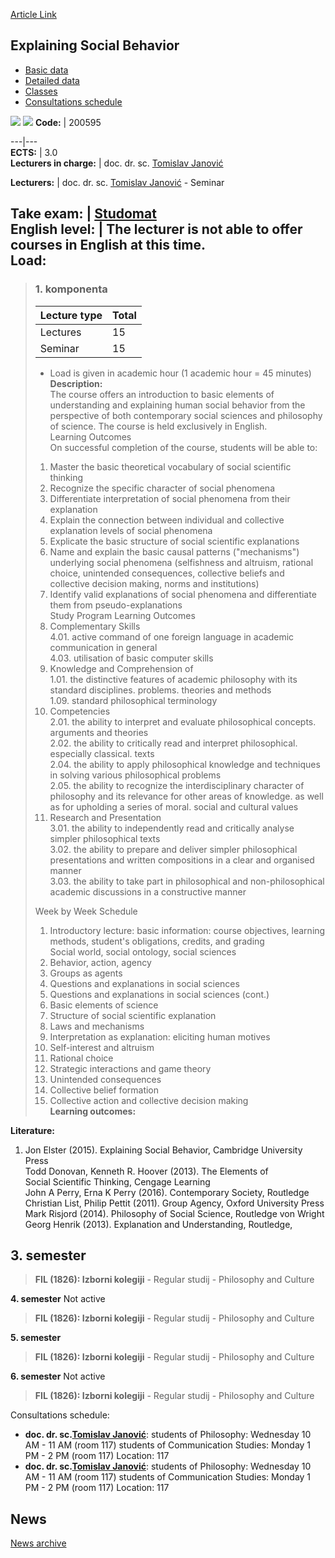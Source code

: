 [Article Link](https://www.fhs.hr/en/course/esb_b)

## Explaining Social Behavior
  * [Basic data](https://www.fhs.hr/en/course/esb_b#v1id-523774_517252_1_0 "Basic data")
  * [Detailed data](https://www.fhs.hr/en/course/esb_b#v1id-523774_517252_1_1 "Detailed data")
  * [Classes](https://www.fhs.hr/en/course/esb_b#v1id-523774_517252_1_2 "Classes")
  * [Consultations schedule](https://www.fhs.hr/en/course/esb_b#v1id-523774_517252_1_3 "Consultations schedule")


[![](https://www.fhs.hr/img/flags/gif/hr.gif)](https://www.fhs.hr/predmet/esb_b) [![](https://www.fhs.hr/img/flags/gif/gb.gif)](https://www.fhs.hr/en/course/esb_b)
**Code:** |  200595  
  
---|---  
**ECTS:** |  3.0   
**Lecturers in charge:** |  doc. dr. sc. [Tomislav Janović](https://www.fhs.hr/staff/tomislav.janovic)   
  
**Lecturers:** |  doc. dr. sc. [Tomislav Janović](https://www.fhs.hr/djelatnik/tomislav.janovic) - Seminar  
  
**Take exam:** |  [Studomat](http://www.isvu.hr/studomat)  
**English level:** |  The lecturer is not able to offer courses in English at this time.   
**Load:**  
---  
> ### 1. komponenta
> | Lecture type | Total  
> ---|---  
> Lectures | 15  
> Seminar | 15  
> * Load is given in academic hour (1 academic hour = 45 minutes)   
**Description:**  
> The course offers an introduction to basic elements of understanding and explaining human social behavior from the perspective of both contemporary social sciences and philosophy of science. The course is held exclusively in English.  
>  Learning Outcomes  
>  On successful completion of the course, students will be able to:  
>  1. Master the basic theoretical vocabulary of social scientific thinking  
>  2. Recognize the specific character of social phenomena  
>  3. Differentiate interpretation of social phenomena from their explanation  
>  4. Explain the connection between individual and collective explanation levels of social phenomena  
>  5. Explicate the basic structure of social scientific explanations  
>  6. Name and explain the basic causal patterns ("mechanisms") underlying social phenomena (selfishness and altruism, rational choice, unintended consequences, collective beliefs and collective decision making, norms and institutions)  
>  7. Identify valid explanations of social phenomena and differentiate them from pseudo-explanations  
>  Study Program Learning Outcomes  
>  4. Complementary Skills  
>  4.01. active command of one foreign language in academic communication in general  
>  4.03. utilisation of basic computer skills  
>  1. Knowledge and Comprehension of  
>  1.01. the distinctive features of academic philosophy with its standard disciplines. problems. theories and methods  
>  1.09. standard philosophical terminology  
>  2. Competencies  
>  2.01. the ability to interpret and evaluate philosophical concepts. arguments and theories  
>  2.02. the ability to critically read and interpret philosophical. especially classical. texts  
>  2.04. the ability to apply philosophical knowledge and techniques in solving various philosophical problems  
>  2.05. the ability to recognize the interdisciplinary character of philosophy and its relevance for other areas of knowledge. as well as for upholding a series of moral. social and cultural values  
>  3. Research and Presentation  
>  3.01. the ability to independently read and critically analyse simpler philosophical texts  
>  3.02. the ability to prepare and deliver simpler philosophical presentations and written compositions in a clear and organised manner  
>  3.03. the ability to take part in philosophical and non-philosophical academic discussions in a constructive manner   
>    
>  Week by Week Schedule  
>  1. Introductory lecture: basic information: course objectives, learning methods, student's obligations, credits, and grading  
>  Social world, social ontology, social sciences  
>  2. Behavior, action, agency  
>  3. Groups as agents  
>  4. Questions and explanations in social sciences  
>  5. Questions and explanations in social sciences (cont.)  
>  6. Basic elements of science  
>  7. Structure of social scientific explanation  
>  8. Laws and mechanisms  
>  9. Interpretation as explanation: eliciting human motives  
>  10. Self-interest and altruism  
>  11. Rational choice  
>  12. Strategic interactions and game theory  
>  13. Unintended consequences  
>  14. Collective belief formation  
>  15. Collective action and collective decision making  
**Learning outcomes:**  

  
**Literature:**  
  1. Jon Elster (2015). Explaining Social Behavior, Cambridge University Press  
Todd Donovan, Kenneth R. Hoover (2013). The Elements of  
Social Scientific Thinking, Cengage Learning  
John A Perry, Erna K Perry (2016). Contemporary Society, Routledge  
Christian List, Philip Pettit (2011). Group Agency, Oxford University Press  
Mark Risjord (2014). Philosophy of Social Science, Routledge von Wright Georg Henrik (2013). Explanation and Understanding, Routledge, 

  
**3. semester**  
---  
> **FIL (1826): Izborni kolegiji** - Regular studij - Philosophy and Culture  
>   
  
**4. semester** Not active  
> **FIL (1826): Izborni kolegiji** - Regular studij - Philosophy and Culture  
>   
  
**5. semester**  
> **FIL (1826): Izborni kolegiji** - Regular studij - Philosophy and Culture  
>   
  
**6. semester** Not active  
> **FIL (1826): Izborni kolegiji** - Regular studij - Philosophy and Culture  
>   
Consultations schedule: 
  * **doc. dr. sc.[Tomislav Janović](https://www.fhs.hr/staff/tomislav.janovic)**: 
students of Philosophy: Wednesday 10 AM - 11 AM (room 117)
students of Communication Studies: Monday 1 PM - 2 PM (room 117)
Location: 117 
  * **doc. dr. sc.[Tomislav Janović](https://www.fhs.hr/djelatnik/tomislav.janovic)**: 
students of Philosophy: Wednesday 10 AM - 11 AM (room 117)
students of Communication Studies: Monday 1 PM - 2 PM (room 117)
Location: 117 


## News
[News archive](https://www.fhs.hr/en/course/esb_b?@=2185g#news_115906 "News archive")
